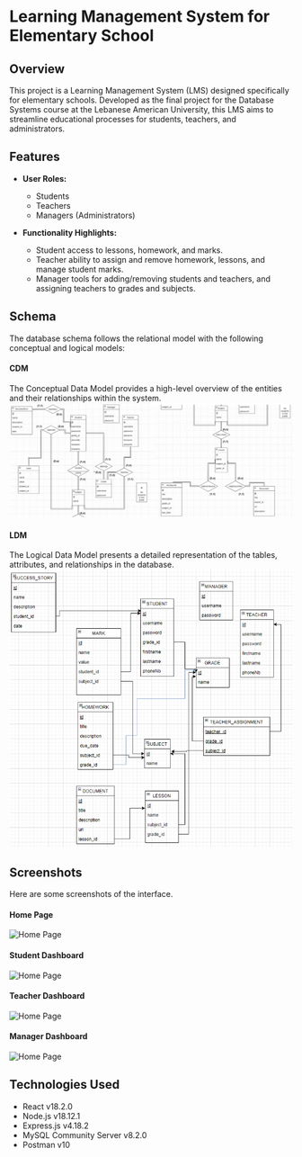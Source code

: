 # Learning Management System for Elementary School

## Overview

This project is a Learning Management System (LMS) designed specifically for elementary schools. Developed as the final project for the Database Systems course at the Lebanese American University, this LMS aims to streamline educational processes for students, teachers, and administrators.

## Features

- **User Roles:**
  - Students
  - Teachers
  - Managers (Administrators)

- **Functionality Highlights:**
  - Student access to lessons, homework, and marks.
  - Teacher ability to assign and remove homework, lessons, and manage student marks.
  - Manager tools for adding/removing students and teachers, and assigning teachers to grades and subjects.

## Schema
The database schema follows the relational model with the following conceptual and logical models:

#### CDM
The Conceptual Data Model provides a high-level overview of the entities and their relationships within the system.
![CDM](screenshots/CDM.bmp)

#### LDM
The Logical Data Model presents a detailed representation of the tables, attributes, and relationships in the database.
![LDM](screenshots/LDM.bmp)
## Screenshots

Here are some screenshots of the interface.

#### Home Page
![Home Page](screenshots/homepage.bmp)
#### Student Dashboard
![Home Page](screenshots/studentDash.bmp)
#### Teacher Dashboard
![Home Page](screenshots/teacherDash.bmp)
#### Manager Dashboard
![Home Page](screenshots/managerDash.bmp)



## Technologies Used

- React v18.2.0
- Node.js v18.12.1
- Express.js v4.18.2
- MySQL Community Server v8.2.0
- Postman v10


